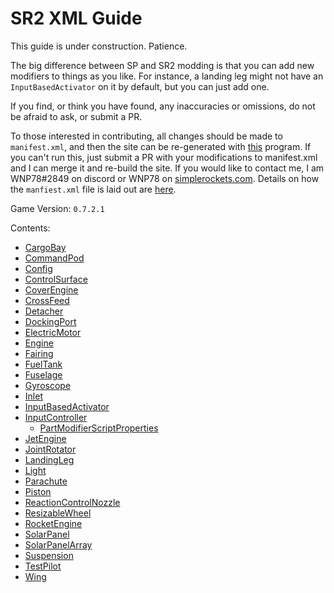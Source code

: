 # SR2 XML Guide
This guide is under construction. Patience.

The big difference between SP and SR2 modding is that you can add new modifiers to things as you like. For instance, a landing leg might not have an `InputBasedActivator` on it by default, but you can just add one.

If you find, or think you have found, any inaccuracies or omissions, do not be afraid to ask, or submit a PR.

To those interested in contributing, all changes should be made to `manifest.xml`, and then the site can be re-generated with [this](https://github.com/WNP78/ModifierPropertiesExtractor) program. If you can't run this, just submit a PR with your modifications to manifest.xml and I can merge it and re-build the site.
If you would like to contact me, I am WNP78#2849 on discord or WNP78 on [simplerockets.com](https://www.simplerockets.com/u/WNP78). Details on how the `manfiest.xml` file is laid out are [here](ManifestXmlGuide).

Game Version: `0.7.2.1`

Contents:
 - [CargoBay](/Sr2Xml/CargoBay)
 - [CommandPod](/Sr2Xml/CommandPod)
 - [Config](/Sr2Xml/Config)
 - [ControlSurface](/Sr2Xml/ControlSurface)
 - [CoverEngine](/Sr2Xml/CoverEngine)
 - [CrossFeed](/Sr2Xml/CrossFeed)
 - [Detacher](/Sr2Xml/Detacher)
 - [DockingPort](/Sr2Xml/DockingPort)
 - [ElectricMotor](/Sr2Xml/ElectricMotor)
 - [Engine](/Sr2Xml/Engine)
 - [Fairing](/Sr2Xml/Fairing)
 - [FuelTank](/Sr2Xml/FuelTank)
 - [Fuselage](/Sr2Xml/Fuselage)
 - [Gyroscope](/Sr2Xml/Gyroscope)
 - [Inlet](/Sr2Xml/Inlet)
 - [InputBasedActivator](/Sr2Xml/InputBasedActivator)
 - [InputController](/Sr2Xml/InputController)
   - [PartModifierScriptProperties](/Sr2Xml/PartModifierScriptProperties)
 - [JetEngine](/Sr2Xml/JetEngine)
 - [JointRotator](/Sr2Xml/JointRotator)
 - [LandingLeg](/Sr2Xml/LandingLeg)
 - [Light](/Sr2Xml/Light)
 - [Parachute](/Sr2Xml/Parachute)
 - [Piston](/Sr2Xml/Piston)
 - [ReactionControlNozzle](/Sr2Xml/ReactionControlNozzle)
 - [ResizableWheel](/Sr2Xml/ResizableWheel)
 - [RocketEngine](/Sr2Xml/RocketEngine)
 - [SolarPanel](/Sr2Xml/SolarPanel)
 - [SolarPanelArray](/Sr2Xml/SolarPanelArray)
 - [Suspension](/Sr2Xml/Suspension)
 - [TestPilot](/Sr2Xml/TestPilot)
 - [Wing](/Sr2Xml/Wing)

